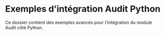 # Exemples d’intégration Audit Python

Ce dossier contient des exemples avancés pour l’intégration du module Audit côté Python.
